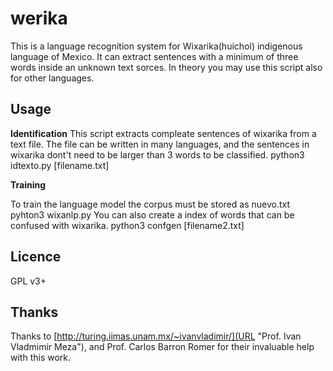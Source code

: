 # werika
This is a language recognition system for Wixarika(huichol) indigenous language of Mexico. It can extract sentences with a minimum of three words inside an unknown text sorces. In theory you may use this script also for other languages.

## Usage

**Identification**
This script extracts compleate sentences of wixarika from a text file. The file can be written in many languages, and the sentences in wixarika dont't need to be larger than 3 words to be classified. 
python3 idtexto.py [filename.txt]

**Training**

To train the language model the corpus must be stored as nuevo.txt
pyhton3 wixanlp.py
You can also create a index of words that can be confused with wixarika. 
python3 confgen [filename2.txt]

## Licence

GPL v3+

## Thanks

Thanks to [http://turing.iimas.unam.mx/~ivanvladimir/](URL "Prof. Ivan Vladmimir Meza"), and Prof. Carlos Barron Romer for their invaluable help with this work.
